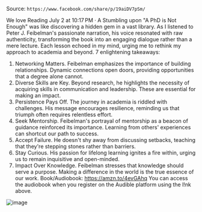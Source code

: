 Source: `https://www.facebook.com/share/p/19aiDV7pSm/`

We love Reading
July 2 at 10:17 PM  · 
A Stumbling upon "A PhD is Not Enough" was like discovering a hidden gem in a vast library. As I listened to Peter J. Feibelman's passionate narration, his voice resonated with raw authenticity, transforming the book into an engaging dialogue rather than a mere lecture. Each lesson echoed in my mind, urging me to rethink my approach to academia and beyond. 
7 enlightening takeaways:
1. Networking Matters. Feibelman emphasizes the importance of building relationships. Dynamic connections open doors, providing opportunities that a degree alone cannot.
2. Diverse Skills are Key. Beyond research, he highlights the necessity of acquiring skills in communication and leadership. These are essential for making an impact.
3. Persistence Pays Off. The journey in academia is riddled with challenges. His message encourages resilience, reminding us that triumph often requires relentless effort.
4. Seek Mentorship. Feibelman's portrayal of mentorship as a beacon of guidance reinforced its importance. Learning from others' experiences can shortcut our path to success.
5. Accept Failure. He doesn't shy away from discussing setbacks, teaching that they're stepping stones rather than barriers.
6. Stay Curious. His passion for lifelong learning ignites a fire within, urging us to remain inquisitive and open-minded.
7. Impact Over Knowledge. Feibelman stresses that knowledge should serve a purpose. Making a difference in the world is the true essence of our work.
Book/Audiobook: https://amzn.to/4evGAhq
You can access the audiobook when you register on the Audible platform using the l!nk above.

![image](https://github.com/user-attachments/assets/b594f405-3543-46fc-a636-c62bc4bb8f1b)
